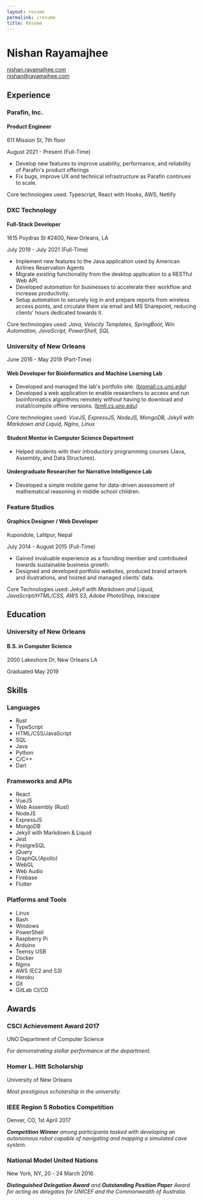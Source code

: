 ```yaml
---
layout: resume 
permalink: /resume
title: Résumé
---
```


# Nishan Rayamajhee

[nishan.rayamajhee.com](https://nishan.rayamajhee.com)  
<nishan@rayamajhee.com>

## Experience

### Parafin, Inc.
#### Product Engineer

611 Mission St, 7th floor

August 2021 - Present (Full-Time)

- Develop new features to improve usability, performance, and reliability of Parafin's product offerings
- Fix bugs, improve UX and technical infrastructure as Parafin continues to scale.

Core technologies used: Typescript, React with Hooks, AWS, Netlify

### DXC Technology
#### Full-Stack Developer

1615 Poydras St #2400, New Orleans, LA  

July 2019 - July 2021 (Full-Time)

- Implement new features to the Java application used by American Airlines Reservation Agents
- Migrate existing functionality from the desktop application to a RESTful Web API.
- Developed automation for businesses to accelerate their workflow and increase productivity.
- Setup automation to securely log in and prepare reports from wireless access points, and circulate them via email and MS Sharepoint, reducing clients' hours dedicated towards it.

Core technologies used: _Java, Velocity Templates, SpringBoot, Win Automation, JavaScript, PowerShell, SQL_

### University of New Orleans
June 2016 - May 2019  (Part-Time)

#### Web Developer for Bioinformatics and Machine Learning Lab

- Developed and managed the lab's portfolio site. \([biomall.cs.uno.edu](https://biomall.cs.uno.edu)\)
- Developed a web application to enable researchers to access and run bioinformatics algorithms remotely without having to download and install/compile offline versions. \([bmll.cs.uno.edu](https://bmll.cs.uno.edu)\)

Core technologies used: _VueJS, ExpressJS, NodeJS, MongoDB, Jekyll with Markdown and Liquid, Nginx, Linux_

#### Student Mentor in Computer Science Department

- Helped students with their introductory programming courses (Java, Assembly, and Data Structures).

#### Undergraduate Researcher for Narrative Intelligence Lab

- Developed a simple mobile game for data-driven assessment of mathematical reasoning in middle school children.

### Feature Studios
#### Graphics Designer / Web Developer

Kupondole, Lalitpur, Nepal  

July 2014 - August 2015 (Full-Time)


- Gained invaluable experience as a founding member and contributed towards sustainable business growth.
- Designed and developed portfolio websites, produced brand artwork and illustrations, and hosted and managed clients’ data.

Core Technologies used: _Jekyll with Markdown and Liquid, JavaScript/HTML/CSS, AWS S3, Adobe PhotoShop, Inkscape_


## Education

### University of New Orleans
#### B.S. in Computer Science

2000 Lakeshore Dr, New Orleans LA  

Graduated May 2019

## Skills

### Languages

- Rust
- TypeScript
- HTML/CSS/JavaScript
- SQL
- Java
- Python
- C/C++
- Dart

### Frameworks and APIs 

- React
- VueJS
- Web Assembly (Rust)
- NodeJS
- ExpressJS
- MongoDB
- Jekyll with Markdown & Liquid
- Jest
- PostgreSQL
- jQuery
- GraphQL(Apollo)
- WebGL
- Web Audio
- Firebase
- Flutter

### Platforms and Tools

- Linux
- Bash
- Windows
- PowerShell
- Raspberry Pi
- Arduino
- Teensy USB
- Docker
- Nginx
- AWS (EC2 and S3)
- Heroku
- Git
- GitLab CI/CD

## Awards

### CSCI Achievement Award 2017

UNO Department of Computer Science

_For demonstrating stellar performance at the department._

### Homer L. Hitt Scholarship

University of New Orleans  

_Most prestigious scholarship in the university._


### IEEE Region 5 Robotics Competition

Denver, CO, 1st April 2017  

_**Competition Winner** among participants tasked with developing an autonomous robot capable of navigating and mapping a simulated cave system._

### National Model United Nations

New York, NY, 20 - 24 March 2016  

_**Distinguished Delegation Award** and **Outstanding Position Paper** Award for acting as delegates for UNICEF and the Commonwealth of Australia._
